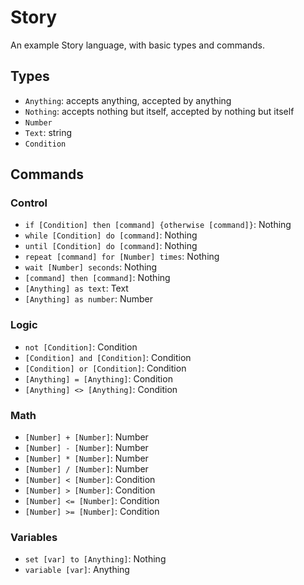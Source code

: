 # Story

An example Story language, with basic types and commands.

## Types
- `Anything`: accepts anything, accepted by anything
- `Nothing`: accepts nothing but itself, accepted by nothing but itself
- `Number`
- `Text`: string
- `Condition`

## Commands
### Control
- `if [Condition] then [command] {otherwise [command]}`: Nothing
- `while [Condition] do [command]`: Nothing
- `until [Condition] do [command]`: Nothing
- `repeat [command] for [Number] times`: Nothing
- `wait [Number] seconds`: Nothing
- `[command] then [command]`: Nothing
- `[Anything] as text`: Text
- `[Anything] as number`: Number

### Logic
- `not [Condition]`: Condition
- `[Condition] and [Condition]`: Condition
- `[Condition] or [Condition]`: Condition
- `[Anything] = [Anything]`: Condition
- `[Anything] <> [Anything]`: Condition

### Math
- `[Number] + [Number]`: Number
- `[Number] - [Number]`: Number
- `[Number] * [Number]`: Number
- `[Number] / [Number]`: Number
- `[Number] < [Number]`: Condition
- `[Number] > [Number]`: Condition
- `[Number] <= [Number]`: Condition
- `[Number] >= [Number]`: Condition

### Variables
- `set [var] to [Anything]`: Nothing
- `variable [var]`: Anything

